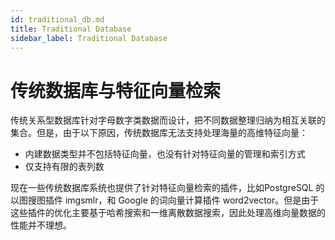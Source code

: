 ```yaml
---
id: traditional_db.md
title: Traditional Database
sidebar_label: Traditional Database
---
```


# 传统数据库与特征向量检索


传统关系型数据库针对字母数字类数据而设计，把不同数据整理归纳为相互关联的集合。但是，由于以下原因，传统数据库无法支持处理海量的高维特征向量：

- 内建数据类型并不包括特征向量，也没有针对特征向量的管理和索引方式
- 仅支持有限的表列数

现在一些传统数据库系统也提供了针对特征向量检索的插件，比如PostgreSQL 的以图搜图插件 imgsmlr，和 Google 的词向量计算插件 word2vector。但是由于这些插件的优化主要基于哈希搜索和一维离散数据搜索，因此处理高维向量数据的性能并不理想。
